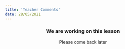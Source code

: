 ```yaml
---
title: 'Teacher Comments'
date: 28/05/2021
---
```


### <center>We are working on this lesson</center>
<center>Please come back later</center>